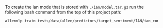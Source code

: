 To create the ian mode that is stored with `./ian/model.tar.gz` run the following bash command from the top of this project path:
``` bash
allennlp train tests/data/allen/predictors/target_sentiment/IAN/ian_config.jsonnet -s tests/data/allen/predictors/target_sentiment/IAN/ian --include-package target_extraction
```